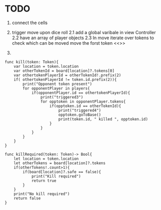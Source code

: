#  TODO
1. connect the cells
2. trigger move upon dice roll
    2.1 add a global varibale in view Controller
    2.2 have an array of player objects
    2.3 In move iterate over tokens to check which can be moved
        move the forst token <<>>
        
3. 

    func kill(token: Token){
        var location = token.location
        var otherTokenId = board[location]?.tokens[0]
        var othertokenPlayerId = otherTokenId!.prefix(2)
        if( othertokenPlayerId != token.id.prefix(2)){
            print("Opponent token present")
            for opponentPlayer in players{
                if(opponentPlayer.id == othertokenPlayerId){
                    print("triggered3")
                    for opptoken in opponentPlayer.tokens{
                        if(opptoken.id == otherTokenId){
                            print("triggered4")
                            opptoken.goToBase()
                            print(token.id, " killed ", opptoken.id)
                        }
                    }
                }
            }
        }
    }
    
    func killRequired(token: Token)-> Bool{
        let location = token.location
        let otherTokens = board[location]?.tokens
        if(otherTokens!.count>1){
            if(board[location]?.safe == false){
                print("Kill required")
                return true
            }
        }
        print("No kill required")
        return false
    }
